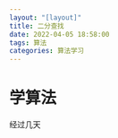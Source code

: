 ```yaml
---
layout: "[layout]"
title: 二分查找
date: 2022-04-05 18:58:00
tags: 算法
categories: 算法学习
---
```


<h1>学算法</h1>

经过几天